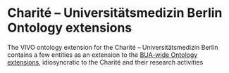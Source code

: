 # Charité – Universitätsmedizin Berlin Ontology extensions

The VIVO ontology extension for the Charité – Universitätsmedizin Berlin  contains a few entities as an extension to the [BUA-wide Ontology extensions](https://bua-vivo.github.io/bua-vivo-ontology-extensions/bua/), idiosyncratic to the Charité and their research activities 
